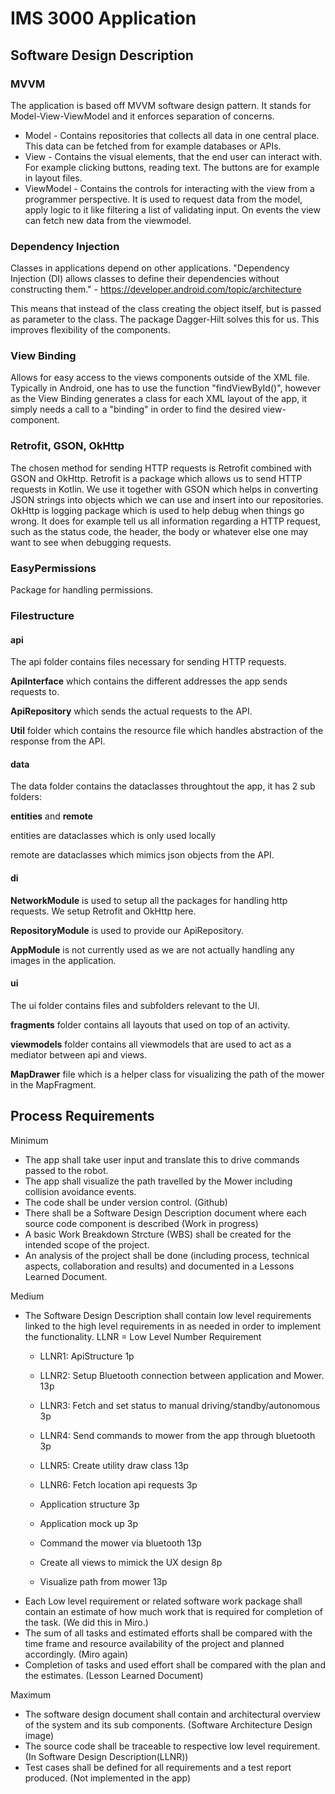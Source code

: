 # IMS 3000 Application

<h2>Software Design Description</h2>

<h3>MVVM</h3>

The application is based off MVVM software design pattern. It stands for Model-View-ViewModel and it enforces separation of concerns. 

* Model - Contains repositories that collects all data in one central place. This data can be fetched from for example databases or APIs.
* View - Contains the visual elements, that the end user can interact with. For example clicking buttons, reading text. The buttons are for example in layout files.
* ViewModel - Contains the controls for interacting with the view from a programmer perspective. It is used to request data from the model, apply logic to it like filtering a list of validating input. On events the view can fetch new data from the viewmodel. 

<h3>Dependency Injection</h3>

Classes in applications depend on other applications. "Dependency Injection (DI) allows classes to define their dependencies without constructing them." - https://developer.android.com/topic/architecture

This means that instead of the class creating the object itself, but is passed as parameter to the class. The package Dagger-Hilt solves this for us. This improves flexibility of the components.

<h3>View Binding</h3>

Allows for easy access to the views components outside of the XML file. Typically in Android, one has to use the function "findViewById()", however as the View Binding generates a class for each XML layout of the app, it simply needs a call to a "binding" in order to find the desired view-component.

<h3>Retrofit, GSON, OkHttp</h3>

The chosen method for sending HTTP requests is Retrofit combined with GSON and OkHttp. Retrofit is a package which allows us to send HTTP requests in Kotlin. We use it together with GSON which helps in converting JSON strings into objects which we can use and insert into our repositories. OkHttp is logging package which is used to help debug when things go wrong. It does for example tell us all information regarding a HTTP request, such as the status code, the header, the body or whatever else one may want to see when debugging requests.

<h3>EasyPermissions</h3>

Package for handling permissions.

<h3>Filestructure</h3>

<h4>api</h4>

The api folder contains files necessary for sending HTTP requests. 

**ApiInterface** which contains the different addresses the app sends requests to.

**ApiRepository** which sends the actual requests to the API.

**Util** folder which contains the resource file which handles abstraction of the response from the API.

<h4>data</h4>

The data folder contains the dataclasses throughtout the app, it has 2 sub folders:

**entities** and **remote**

entities are dataclasses which is only used locally

remote are dataclasses which mimics json objects from the API.

<h4>di</h4>

**NetworkModule** is used to setup all the packages for handling http requests. We setup Retrofit and OkHttp here.

**RepositoryModule** is used to provide our ApiRepository.

**AppModule** is not currently used as we are not actually handling any images in the application.

<h4>ui</h4>

The ui folder contains files and subfolders relevant to the UI.

**fragments** folder contains all layouts that used on top of an activity.

**viewmodels** folder contains all viewmodels that are used to act as a mediator between api and views.

**MapDrawer** file which is a helper class for visualizing the path of the mower in the MapFragment.



<h2>Process Requirements </h2>

Minimum
- The app shall take user input and translate this to drive commands passed to the robot.
- The app shall visualize the path travelled by the Mower including collision avoidance events.
- The code shall be under version control. (Github)
- There shall be a Software Design Description document where each source code component is described (Work in progress)
- A basic Work Breakdown Strcture (WBS) shall be created for the intended scope of the project.
- An analysis of the project shall be done (including process, technical aspects, collaboration and results) and documented in a Lessons Learned Document.

Medium
- The Software Design Description shall contain low level requirements linked to the high level requirements in as needed in order to implement the functionality.
    LLNR = Low Level Number Requirement
    - LLNR1: ApiStructure 1p
    - LLNR2: Setup Bluetooth connection between application and Mower. 13p
    - LLNR3: Fetch and set status to manual driving/standby/autonomous 3p
    - LLNR4: Send commands to mower from the app through bluetooth 3p
    - LLNR5: Create utility draw class  13p
    - LLNR6: Fetch location api requests 3p

    - Application structure 3p
    - Application mock up 3p
    - Command the mower via bluetooth 13p
    - Create all views to mimick the UX design 8p
    - Visualize path from mower 13p
- Each Low level requirement or related software work package shall contain an estimate of how much work that is required for completion of the task. (We did this in Miro.)
- The sum of all tasks and estimated efforts shall be compared with the time frame and resource availability of the project and planned accordingly. (Miro again)
- Completion of tasks and used effort shall be compared with the plan and the estimates. (Lesson Learned Document)

Maximum
- The software design document shall contain and architectural overview of the system and its sub components. (Software Architecture Design image)
- The source code shall be traceable to respective low level requirement. (In Software Design Description(LLNR))
- Test cases shall be defined for all requirements and a test report produced. (Not implemented in the app)

